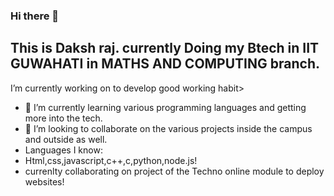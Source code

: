### Hi there 👋
## This is Daksh raj. currently Doing my Btech in IIT GUWAHATI in MATHS AND COMPUTING branch.
I’m currently working on to develop good working habit>
- 🌱 I’m currently learning various programming languages and getting more into the tech.
- 👯 I’m looking to collaborate on the various projects inside the campus and outside as well.
- Languages I know:
- Html,css,javascript,c++,c,python,node.js!
- currenlty collaborating on project of the Techno online module to deploy websites!
<!--
**Daksh-raj/Daksh-raj** is a ✨ _special_ ✨ repository because its `README.md` (this file) appears on your GitHub profile.

Here are some ideas to get you started:

- 🔭 I’m currently working on to develop good working habit>
- 🌱 I’m currently learning various programming languages and getting more into the tech.
- 👯 I’m looking to collaborate on the various projects inside the campus and outside as well.
- Languages I know:
- Html,css,javascript,c++,c,python,node.js!
- currenlty collaborating on project of the Techno online module to deploy websites!
